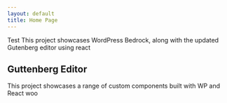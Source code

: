 ```yaml
---
layout: default
title: Home Page
---
```


Test This project showcases WordPress Bedrock, along with the updated Gutenberg editor using react 

## Guttenberg Editor
This project showcases a range of custom components built with WP and React woo
